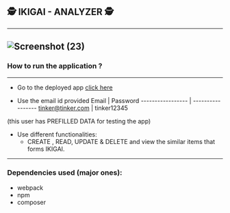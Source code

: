##  🕵️ IKIGAI - ANALYZER 🕵️
----
![Screenshot (23)](https://user-images.githubusercontent.com/28492382/58095136-eae83f00-7bef-11e9-9c95-d43c57db9f68.png)
----

### How to run the application ? 
---
* Go to the deployed app [click here](https://tdg101.herokuapp.com)

* Use the email id provided
Email             | Password
----------------- | -----------------
tinker@tinker.com | tinker12345

(this user has PREFILLED DATA for testing the app)

* Use different functionalities:
    * CREATE , READ, UPDATE & DELETE and view the similar items that forms IKIGAI.
---
### Dependencies used (major ones):

* webpack
* npm
* composer
 
